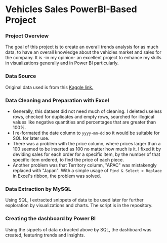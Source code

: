 # Vehicles Sales PowerBI-Based Project

### Project Overview

The goal of this project is to create an overall trends analysis for as much data, to have an overall knowledge about the vehicles market and sales for the company. It is -in my opinion- an excellent project to enhance my skills in visualizations generally and in Power BI particularly.

### Data Source
Original data used is from this [Kaggle link.](https://www.kaggle.com/datasets/kyanyoga/sample-sales-data/data)

### Data Cleaning and Preparation with Excel

- Generally, this dataset did not need much of cleaning. I deleted useless rows, checked for duplicates and empty rows, searched for illogical values like negative quantities and percentages that are greater than 100%.
- I re-formated the date column to `yyyy-mm-dd` so it would be suitable for SQL for later use.
- There was a problem with the price column, where prices larger than a 100 seemed to be inserted as 100 no matter how much is it. I fixed it by deviding sales for each order for a specific item, by the number of that specific item ordered, to find the price of each piece.
- Another problem was that Territory column, "APAC" was mistakengly replaced with "Japan". With a simple usage of `Find & Select > Replace` in Excel's ribbon, the problem was solved.

### Data Extraction by MySQL

Using SQL, I extracted snippets of data to be used later for further exploration by visualizations and charts. The script is in the repository.

### Creating the dashboard by Power BI

Using the sippets of data extracted above by SQL, the dashboard was created, featuring trends and insights.

